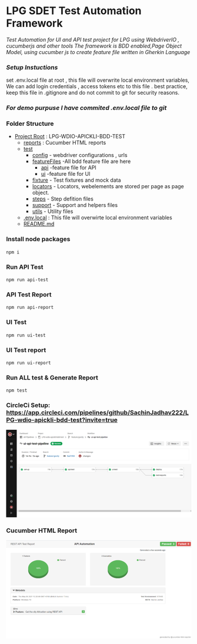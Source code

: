 # LPG SDET Test Automation Framework
*Test Automation for UI and API test project for LPG  using WebdriverIO , cucumberjs   and other tools
 The framework is BDD enabled,Page Object Model,  using cucumber js to create feature file written in Gherkin Language*


### *Setup Instuctions*
set .env.local file at root , this file will overwrite local environment variables, We can add login credentials ,  access tokens etc to this file .  best practice, keep this file in .gitignore and do not commit to git for security reasons. 
### *For demo purpuse I have commited .env.local file to git*

### Folder Structure
* [Project Root](./tree-md) : LPG-WDIO-APICKLI-BDD-TEST
    * [reports](./reports)  : Cucumber HTML reports
    * [test](./test)
        * [config](./test/config) - webdriver configurations , urls
        * [featureFiles](./test/featureFiles) -All bdd feature file are here
          * [api](./test/featureFiles/api) -feature file for API
          * [ui](./test/featureFiles/ui) -feature file for UI
        * [fixture](./test/fixtures) - Test fixtures and mock data
        * [locators](./test/locators) - Locators, webelements are stored per page as page object.
         * [steps](./test/steps) - Step defition files
         * [support](./test/support) - Support and helpers  files
         * [utils](./test/utils) - Utility files
  * [.env.local](./.env.local) : This file will overwirte local environment variables 
  * [README.md](./README.md)
 

### Install node packages
```
npm i

```

### Run API Test
```
npm run api-test
```
### API Test Report
```
npm run api-report
```
### UI Test
```
npm run ui-test
```
### UI Test report
```
npm run ui-report
```
### Run ALL test & Generate Report 
```
npm test
```

### CircleCi Setup: https://app.circleci.com/pipelines/github/SachinJadhav222/LPG-wdio-apickli-bdd-test?invite=true

![Alt text](test/fixtures/CircleCi.PNG?raw=true "Optional Title")

### Cucumber HTML Report

![Alt text](test/fixtures/CucumberReport.PNG?raw=true "Optional Title")


 